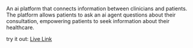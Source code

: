 An ai platform that connects information between clinicians and patients. The platform allows patients to ask an ai agent questions about their consultation, empowering patients to seek information about their healthcare.

try it out: [Live Link](https://heidi-whatdocsaid.vercel.app/?sessionId=109809741668977226983209560304378806042)

